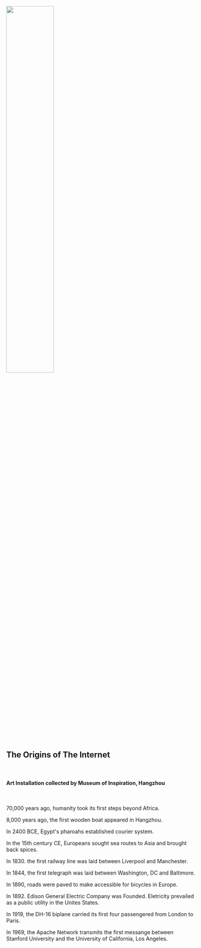 [<img src="https://github.com/renie26/Origins-of-The-Internet/blob/master/installation_img1.jpg" width="50%">](https://youtu.be/VFLCNp4RRLs "demo")

<h2 class="mb-10">The Origins of The Internet</h2><br/>
<h4>Art Installation collected by Museum of Inspiration, Hangzhou</h4><br/>

<p>70,000 years ago, humanity took its first steps beyond Africa.</p>
<p>8,000 years ago, the first wooden boat appeared in Hangzhou.</p>
<p>In 2400 BCE, Egypt's pharoahs established courier system.</p>
<p>In the 15th century CE, Europeans sought sea routes to Asia and brought back spices.</p>
<p>In 1830. the first railway line was laid between Liverpool and Manchester.</p>
<p>In 1844, the first telegraph was laid between Washington, DC and Baltimore.</p>
<p>In 1890, roads were paved to make accessible for bicycles in Europe.</p>
<p>In 1892. Edison General Electric Company was Founded.  Eletricity prevailed as a public utility in the Unites States.</p>
<p>In 1919, the DH-16 biplane carried its first four passengered from London to Paris.</p>
<p>In 1969, the Apache Network transmits the first messange between Stanford University and the University of California, Los Angeles.</p><br/>
